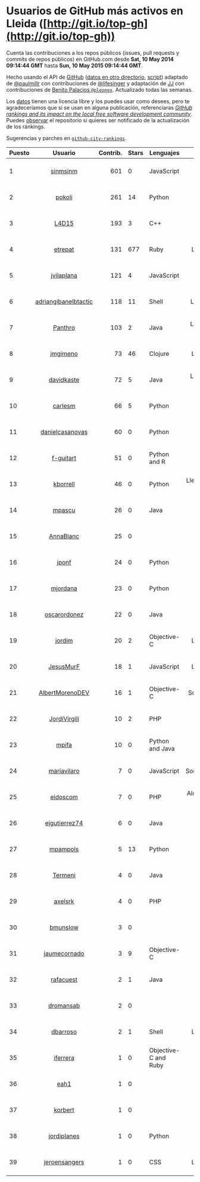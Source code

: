 # Usuarios de GitHub más activos en Lleida ([http://git.io/top-gh](http://git.io/top-gh))



  Cuenta las contribuciones a los repos públicos (issues, pull requests y commits de repos públicos) en GitHub.com desde  **Sat, 10 May 2014 09:14:44 GMT** hasta **Sun, 10 May 2015 09:14:44 GMT**.

  Hecho usando el API de [GitHub](http://github.com) ([datos en otro directorio](https://github.com/JJ/top-github-users-data/tree/master/data), [script](https://github.com/JJ/top-github-users)) adaptado de [@paulmillr](https://github.com/paulmillr) con contribuciones de [@lifesinger](https://github.com/lifesinger) y adaptación de [JJ](http://jj.github.io) con contribuciones de [Benito Palacios `@pleonex`](http://github.com/pleonex). Actualizado todas las semanas.

  Los [datos](https://github.com/JJ/top-github-users-data/tree/master/data) tienen una licencia libre y los puedes usar como desees, pero te agradeceríamos que si se usan en alguna publicación, referenciaras [*GitHub rankings and its impact on the local free software development community*](https://thewinnower.com/papers/github-rankings-and-its-impact-on-the-local-free-software-development-community). Puedes [observar](https://github.com/JJ/top-github-users-data/subscription) el repositorio si quieres ser notificado de la actualización de los ránkings. 

  Sugerencias y parches en [`github-city-rankings`](http://github.com/JJ/github-city-rankings). 


| Puesto   |  Usuario  |Contrib.| Stars | Lenguajes   |      Lugar      |  Avatar  |
|----------|:---------:|-------:|-------|-------------|:---------------:|----------|
| 1 | [sinmsinm](https://github.com/sinmsinm) | 601 | 0 | JavaScript | Lleida | <img src='https://avatars2.githubusercontent.com/u/1745437?v=3&s=64' width='64' height='64' title='Alexandre Ballesté'> |
| 2 | [pokoli](https://github.com/pokoli) | 261 | 14 | Python | Sarroca de Lleida | <img src='https://avatars3.githubusercontent.com/u/1160726?v=3&s=64' width='64' height='64' title='Sergi Almacellas Abellana'> |
| 3 | [L4D15](https://github.com/L4D15) | 193 | 3 | C++ | Lleida | <img src='https://avatars2.githubusercontent.com/u/2948600?v=3&s=64' width='64' height='64' title='José Ladislao Lainez Ortega'> |
| 4 | [etrepat](https://github.com/etrepat) | 131 | 677 | Ruby | Lleida, Spain | <img src='https://avatars3.githubusercontent.com/u/148851?v=3&s=64' width='64' height='64' title='Estanislau Trepat'> |
| 5 | [jvilaplana](https://github.com/jvilaplana) | 121 | 4 | JavaScript | Lleida | <img src='https://avatars0.githubusercontent.com/u/732164?v=3&s=64' width='64' height='64' title='Jordi Vilaplana'> |
| 6 | [adriangibanelbtactic](https://github.com/adriangibanelbtactic) | 118 | 11 | Shell | LLeida, Spain | <img src='https://avatars2.githubusercontent.com/u/1331363?v=3&s=64' width='64' height='64' title='Adrian Gibanel Lopez'> |
| 7 | [Panthro](https://github.com/Panthro) | 103 | 2 | Java | Lleida, Lleida, Spain | <img src='https://avatars0.githubusercontent.com/u/1565421?v=3&s=64' width='64' height='64' title='Rafael Roman'> |
| 8 | [jmgimeno](https://github.com/jmgimeno) | 73 | 46 | Clojure | Lleida, Spain | <img src='https://avatars1.githubusercontent.com/u/718396?v=3&s=64' width='64' height='64' title='Juan Manuel Gimeno'> |
| 9 | [davidkaste](https://github.com/davidkaste) | 72 | 5 | Java | Lleida, Països Catalans | <img src='https://avatars1.githubusercontent.com/u/1199941?v=3&s=64' width='64' height='64' title='David Castellà'> |
| 10 | [carlesm](https://github.com/carlesm) | 66 | 5 | Python | Lleida | <img src='https://avatars0.githubusercontent.com/u/9011?v=3&s=64' width='64' height='64' title='Carles Mateu'> |
| 11 | [danielcasanovas](https://github.com/danielcasanovas) | 60 | 0 | Python | Lleida | <img src='https://avatars3.githubusercontent.com/u/3872663?v=3&s=64' width='64' height='64' title='Daniel Casanovas'> |
| 12 | [f-guitart](https://github.com/f-guitart) | 51 | 0 | Python and R | Lleida | <img src='https://avatars0.githubusercontent.com/u/6899142?v=3&s=64' width='64' height='64' title='Francesc Guitart'> |
| 13 | [kborrell](https://github.com/kborrell) | 46 | 0 | Python | Lleida, Catalonia (Spain) | <img src='https://avatars1.githubusercontent.com/u/11043037?v=3&s=64' width='64' height='64' title='Kevin Borrell'> |
| 14 | [mpascu](https://github.com/mpascu) | 26 | 0 | Java | Lleida | <img src='https://avatars0.githubusercontent.com/u/10977699?v=3&s=64' width='64' height='64' title='Marc Pascual Terrón'> |
| 15 | [AnnaBlanc](https://github.com/AnnaBlanc) | 25 | 0 |  | Lleida | <img src='https://avatars3.githubusercontent.com/u/11464648?v=3&s=64' width='64' height='64' title='Anna'> |
| 16 | [jponf](https://github.com/jponf) | 24 | 0 | Python | Lleida | <img src='https://avatars1.githubusercontent.com/u/3852560?v=3&s=64' width='64' height='64' title='Josep Pon Farreny'> |
| 17 | [mjordana](https://github.com/mjordana) | 23 | 0 | Python | Lleida | <img src='https://avatars2.githubusercontent.com/u/986499?v=3&s=400' width='64' height='64' title='Meritxell Jordana Gavieiro'> |
| 18 | [oscarordonez](https://github.com/oscarordonez) | 22 | 0 | Java | Lleida | <img src='https://avatars1.githubusercontent.com/u/6165186?v=3&s=64' width='64' height='64' title='Oscar'> |
| 19 | [jordim](https://github.com/jordim) | 20 | 2 | Objective-C | Lleida, Spain | <img src='https://avatars2.githubusercontent.com/u/720886?v=3&s=64' width='64' height='64' title='Jordi'> |
| 20 | [JesusMurF](https://github.com/JesusMurF) | 18 | 1 | JavaScript | Lleida, Spain | <img src='https://avatars0.githubusercontent.com/u/3176182?v=3&s=64' width='64' height='64' title='Jesús Mur Fontanals'> |
| 21 | [AlbertMorenoDEV](https://github.com/AlbertMorenoDEV) | 16 | 1 | Objective-C | Solsona, Lleida | <img src='https://avatars1.githubusercontent.com/u/216042?v=3&s=64' width='64' height='64' title='Albert Moreno'> |
| 22 | [JordiVirgili](https://github.com/JordiVirgili) | 10 | 2 | PHP | Lleida | <img src='https://avatars0.githubusercontent.com/u/6048532?v=3&s=64' width='64' height='64' title='Jordi Virgili'> |
| 23 | [mpifa](https://github.com/mpifa) | 10 | 0 | Python and Java | Lleida | <img src='https://avatars1.githubusercontent.com/u/3852561?v=3&s=64' width='64' height='64' title=''> |
| 24 | [mariavilaro](https://github.com/mariavilaro) | 7 | 0 | JavaScript | Sort,Lleida,Spain | <img src='https://avatars2.githubusercontent.com/u/10522884?v=3&s=64' width='64' height='64' title='Maria Vilaró'> |
| 25 | [eidoscom](https://github.com/eidoscom) | 7 | 0 | PHP | Alcarràs, Lleida, España | <img src='https://avatars0.githubusercontent.com/u/9975230?v=3&s=64' width='64' height='64' title='Albert Cullerés'> |
| 26 | [ejgutierrez74](https://github.com/ejgutierrez74) | 6 | 0 | Java | Lleida | <img src='https://avatars1.githubusercontent.com/u/11474846?v=3&s=64' width='64' height='64' title='Eduardo Gutierrez'> |
| 27 | [mpampols](https://github.com/mpampols) | 5 | 13 | Python | Lleida | <img src='https://avatars2.githubusercontent.com/u/479534?v=3&s=64' width='64' height='64' title='Marc Pampols'> |
| 28 | [Termeni](https://github.com/Termeni) | 4 | 0 | Java | Lleida | <img src='https://avatars2.githubusercontent.com/u/6905912?v=3&s=64' width='64' height='64' title='Josep'> |
| 29 | [axelsrk](https://github.com/axelsrk) | 4 | 0 | PHP | Sarroca de Lleida | <img src='https://avatars3.githubusercontent.com/u/9828204?v=3&s=64' width='64' height='64' title='LittleBerryBox'> |
| 30 | [bmunslow](https://github.com/bmunslow) | 3 | 0 |  | Lleida | <img src='https://avatars2.githubusercontent.com/u/295192?v=3&s=64' width='64' height='64' title='Bernard'> |
| 31 | [jaumecornado](https://github.com/jaumecornado) | 3 | 9 | Objective-C | Lleida | <img src='https://avatars3.githubusercontent.com/u/617176?v=3&s=64' width='64' height='64' title='mOddity'> |
| 32 | [rafacuest](https://github.com/rafacuest) | 2 | 1 | Java | Lleida | <img src='https://avatars2.githubusercontent.com/u/2221656?v=3&s=64' width='64' height='64' title='Rafa'> |
| 33 | [dromansab](https://github.com/dromansab) | 2 | 0 |  | Lleida | <img src='https://avatars1.githubusercontent.com/u/172968?v=3&s=64' width='64' height='64' title='Dani Roman'> |
| 34 | [dbarroso](https://github.com/dbarroso) | 2 | 1 | Shell | Lleida, Spain | <img src='https://avatars1.githubusercontent.com/u/234781?v=3&s=64' width='64' height='64' title='David Barroso Iglesias'> |
| 35 | [iferrera](https://github.com/iferrera) | 1 | 0 | Objective-C and Ruby | Lleida | <img src='https://avatars3.githubusercontent.com/u/1073857?v=3&s=64' width='64' height='64' title='Ivan'> |
| 36 | [eah1](https://github.com/eah1) | 1 | 0 |  | Lleida | <img src='https://avatars0.githubusercontent.com/u/11043022?v=3&s=64' width='64' height='64' title='Eduard Arnedo Hidalgo'> |
| 37 | [korbert](https://github.com/korbert) | 1 | 0 |  | Lleida | <img src='https://avatars1.githubusercontent.com/u/3808843?v=3&s=64' width='64' height='64' title='Javi Barrera'> |
| 38 | [jordiplanes](https://github.com/jordiplanes) | 1 | 0 | Python | Lleida | <img src='https://avatars3.githubusercontent.com/u/969198?v=3&s=64' width='64' height='64' title='Jordi Planes'> |
| 39 | [jeroensangers](https://github.com/jeroensangers) | 1 | 0 | CSS | Lleida, Spain | <img src='https://avatars0.githubusercontent.com/u/875575?v=3&s=64' width='64' height='64' title='Jeroen Sangers'> |
